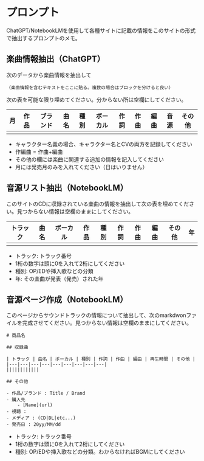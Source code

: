 
# プロンプト

ChatGPT/NotebookLMを使用して各種サイトに記載の情報をこのサイトの形式で抽出するプロンプトのメモ。

## 楽曲情報抽出（ChatGPT）

次のデータから楽曲情報を抽出して

```
（楽曲情報を含むテキストをここに貼る。複数の場合はブロックを分けると良い）
```

次の表を可能な限り埋めてください。分からない所は空欄にしてください。

| 月 | 作品 | ブランド | 曲名 | 種別 | ボーカル | 作詞 | 作曲 | 編曲 | 音源 | その他 |
| --- | --- | --- | --- | --- | --- | --- | --- | --- | --- | --- |
| | | | | | | | | | | |

- キャラクター名義の場合、キャラクター名とCVの両方を記録してください
- 作編曲 = 作曲+編曲
- その他の欄には楽曲に関連する追加の情報を記入してください
- 月には発売月のみを入れてください（日はいりません）

## 音源リスト抽出（NotebookLM）

このサイトのCDに収録されている楽曲の情報を抽出して次の表を埋めてください。見つからない情報は空欄のままにしてください。

| トラック | 曲名 | ボーカル | 作品 | 種別 | 作詞 | 作曲 | 編曲 | その他 | 年 |
|---|---|---|---|---|---|---|---|---|---|
|||||||||||

- トラック: トラック番号
 - 1桁の数字は頭に0を入れて2桁にしてください
- 種別: OP/EDや挿入歌などの分類
- 年: その楽曲が発表（発売）された年

## 音源ページ作成（NotebookLM）

このページからサウンドトラックの情報について抽出して、次のmarkdwonファイルを完成させてください。見つからない情報は空欄のままにしてください。

```
# 商品名

## 収録曲

| トラック | 曲名 | ボーカル | 種別 | 作詞 | 作曲 | 編曲 | 再生時間 | その他 |
|---|---|---|---|---|---|---|---|---|
||||||||||||

## その他

- 作品/ブランド : Title / Brand
- 購入先
    - [Name](url)
- 視聴 : 
- メディア : (CD|DL|etc...)
- 発売日 : 20yy/MM/dd
```

- トラック: トラック番号
 - 1桁の数字は頭に0を入れて2桁にしてください
- 種別: OP/EDや挿入歌などの分類。わからなければBGMにしてください